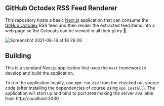 
## GitHub Octodex RSS Feed Renderer

This repository hosts a basic [Next.js](https://nextjs.org/) application that can consume the
[GitHub Octodex](https://octodex.github.com/) RSS feed and then render the extracted feed
items into a web page so the Octocats can be viewed in all their glory :tada:.

![Screenshot 2021-08-18 at 18 29 06](https://user-images.githubusercontent.com/681306/129948944-40269cd4-1e21-4d91-8dff-e1a34bc0368e.png)

## Building
This is a standard Next.js application that uses the `next` framework to develop and build the application.

To run the application locally, use `npm run dev` from the checked out source code (after installing the dependencies of course using `npm install`). The application will start up and bind to port `3000` making the server available from http://localhost:3000